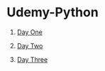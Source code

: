 # Udemy-Python

1. [Day One](Day-1/Day1Notes.md)

2. [Day Two](Day-2/Day2Notes.md)

3. [Day Three](Day-3/Day3Notes.md)
